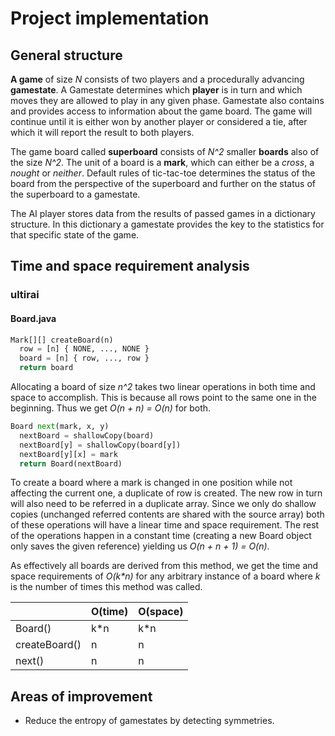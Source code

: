 # Project implementation


## General structure
**A game** of size *N* consists of two players and a procedurally advancing **gamestate**. A Gamestate determines which **player** is in turn and which moves they are allowed to play in any given phase. Gamestate also contains and provides access to information about the game board. The game will continue until it is either won by another player or considered a tie, after which it will report the result to both players.

The game board called **superboard** consists of *N^2* smaller **boards** also of the size *N^2*. The unit of a board is a **mark**, which can either be a *cross*, a *nought* or *neither*. Default rules of tic-tac-toe determines the status of the board from the perspective of the superboard and further on the status of the superboard to a gamestate.

The AI player stores data from the results of passed games in a dictionary structure. In this dictionary a gamestate provides the key to the statistics for that specific state of the game.


## Time and space requirement analysis

### ultirai

#### Board.java

```python
Mark[][] createBoard(n)
  row = [n] { NONE, ..., NONE }
  board = [n] { row, ..., row }
  return board
```
Allocating a board of size *n^2* takes two linear operations in both time and space to accomplish. This is because all rows point to the same one in the beginning. Thus we get *O(n + n) = O(n)* for both.

```python
Board next(mark, x, y)
  nextBoard = shallowCopy(board)
  nextBoard[y] = shallowCopy(board[y])
  nextBoard[y][x] = mark
  return Board(nextBoard)
```
To create a board where a mark is changed in one position while not affecting the current one, a duplicate of row is created. The new row in turn will also need to be referred in a duplicate array. Since we only do shallow copies (unchanged referred contents are shared with the source array) both of these operations will have a linear time and space requirement. The rest of the operations happen in a constant time (creating a new Board object only saves the given reference) yielding us *O(n + n + 1) = O(n)*.

As effectively all boards are derived from this method, we get the time and space requirements of *O(k\*n)* for any arbitrary instance of a board where *k* is the number of times this method was called.

|             |O(time)|O(space)|
|-------------|-------|--------|
|Board()      |k\*n   |k\*n    |
|createBoard()|n      |n       |
|next()       |n      |n       |

## Areas of improvement
* Reduce the entropy of gamestates by detecting symmetries.
